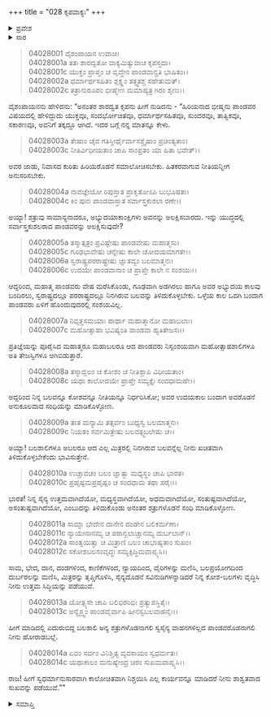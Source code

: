 +++
title = "028 ಕೃಪವಾಕ್ಯಃ"
+++

<details><summary>ಪ್ರವೇಶ</summary>


।।   ಓಂ ಓಂ ನಮೋ ನಾರಾಯಣಾಯ।।   ಶ್ರೀ ವೇದವ್ಯಾಸಾಯ ನಮಃ ।।

ಶ್ರೀ ಕೃಷ್ಣದ್ವೈಪಾಯನ ವೇದವ್ಯಾಸ ವಿರಚಿತ  

**ಶ್ರೀ ಮಹಾಭಾರತ**

**ವಿರಾಟ ಪರ್ವ**

**ಗೋಹರಣ ಪರ್ವ**

**ಅಧ್ಯಾಯ 28**

</details>


<details><summary>ಸಾರ</summary>

ನಿನ್ನ ಬಲವನ್ನೂ ಕೋಶವನ್ನೂ ನೀತಿಯನ್ನೂ ನಿರ್ಧರಿಸಿಕೋ; ಅವರ ಉದಯಕಾಲ ಬಂದಾಗ ಅವರೊಡನೆ ಅನುಕೂಲವಾದ ಸಂಧಿಯನ್ನು ಮಾಡಿಕೊಳ್ಳೋಣವೆಂದು ಕೃಪನು ಸಲಹೆನೀಡುವುದು (1-14).

</details>


> 04028001 ವೈಶಂಪಾಯನ ಉವಾಚ।  
04028001a ತತಃ ಶಾರದ್ವತೋ ವಾಕ್ಯಮಿತ್ಯುವಾಚ ಕೃಪಸ್ತದಾ।  
04028001c ಯುಕ್ತಂ ಪ್ರಾಪ್ತಂ ಚ ವೃದ್ಧೇನ ಪಾಂಡವಾನ್ಪ್ರತಿ ಭಾಷಿತಂ।।  
04028002a ಧರ್ಮಾರ್ಥಸಹಿತಂ ಶ್ಲಕ್ಷ್ಣಂ ತತ್ತ್ವತಶ್ಚ ಸಹೇತುಮತ್।  
04028002c ತತ್ರಾನುರೂಪಂ ಭೀಷ್ಮೇಣ ಮಮಾಪ್ಯತ್ರ ಗಿರಂ ಶೃಣು।।

ವೈಶಂಪಾಯನನು ಹೇಳಿದನು: “ಅನಂತರ ಶಾರದ್ವತ ಕೃಪನು ಹೀಗೆ ನುಡಿದನು - “ಹಿರಿಯನಾದ ಭೀಷ್ಮನು ಪಾಂಡವರ ವಿಷಯದಲ್ಲಿ ಹೇಳಿದ್ದುದು ಯುಕ್ತವೂ, ಸಂದರ್ಭೋಚಿತವೂ, ಧರ್ಮಾರ್ಥಸಹಿತವೂ, ಸುಂದರವೂ, ತಾತ್ವಿಕವೂ, ಸಕಾರಣವೂ, ಅವನಿಗೆ ತಕ್ಕದ್ದೂ ಆಗಿದೆ. ಇದರ ಬಗ್ಗೆ ನನ್ನ ಮಾತನ್ನೂ ಕೇಳು.

> 04028003a ತೇಷಾಂ ಚೈವ ಗತಿಸ್ತೀರ್ಥೈರ್ವಾಸಶ್ಚೈಷಾಂ ಪ್ರಚಿಂತ್ಯತಾಂ।  
04028003c ನೀತಿರ್ವಿಧೀಯತಾಂ ಚಾಪಿ ಸಾಂಪ್ರತಂ ಯಾ ಹಿತಾ ಭವೇತ್।।

ಅವರ ಜಾಡು, ನಿವಾಸದ ಕುರಿತು ಹಿರಿಯರೊಡನೆ ಸಮಾಲೋಚಿಸಬೇಕು. ಹಿತಕರವಾಗುವ ನೀತಿಯನ್ನೀಗ ಅನುಸರಿಸಬೇಕು.

> 04028004a ನಾವಜ್ಞೇಯೋ ರಿಪುಸ್ತಾತ ಪ್ರಾಕೃತೋಽಪಿ ಬುಭೂಷತಾ।  
04028004c ಕಿಂ ಪುನಃ ಪಾಂಡವಾಸ್ತಾತ ಸರ್ವಾಸ್ತ್ರಕುಶಲಾ ರಣೇ।।

ಅಯ್ಯಾ! ಶತ್ರುವು ಸಾಮಾನ್ಯನಾದರೂ, ಅಭ್ಯುದಯಾಕಾಂಕ್ಷಿಗಳು ಅವನನ್ನು ಅಲಕ್ಷಿಸಬಾರದು. ಇನ್ನು ಯುದ್ಧದಲ್ಲಿ ಸರ್ವಾಸ್ತ್ರಕುಶಲರಾದ ಪಾಂಡವರನ್ನು ಅಲಕ್ಷಿಸುವುದೇ?

> 04028005a ತಸ್ಮಾತ್ಸತ್ರಂ ಪ್ರವಿಷ್ಟೇಷು ಪಾಂಡವೇಷು ಮಹಾತ್ಮಸು।  
04028005c ಗೂಢಭಾವೇಷು ಚನ್ನೇಷು ಕಾಲೇ ಚೋದಯಮಾಗತೇ।।  
04028006a ಸ್ವರಾಷ್ಟ್ರಪರರಾಷ್ಟ್ರೇಷು ಜ್ಞಾತವ್ಯಂ ಬಲಮಾತ್ಮನಃ।   
04028006c ಉದಯೇ ಪಾಂಡವಾನಾಂ ಚ ಪ್ರಾಪ್ತೇ ಕಾಲೇ ನ ಸಂಶಯಃ।।

ಆದ್ದರಿಂದ, ಮಹಾತ್ಮ ಪಾಂಡವರು ವೇಷ ಮರೆಸಿಕೊಂಡು, ಗೂಢವಾಗಿ ಅಡಗಿರಲು ಹಾಗೂ ಅವರ ಅಭ್ಯುದಯ ಕಾಲವು ಬಂದಿರಲು, ಸ್ವರಾಷ್ಟ್ರದಲ್ಲೂ ಪರರಾಷ್ಟ್ರದಲ್ಲೂ ನಿನಗಿರುವ ಬಲವನ್ನು ತಿಳಿದುಕೊಳ್ಳಬೇಕು. ಒಳ್ಳೆಯ ಕಾಲ ಒದಗಿ ಬಂದಾಗ ಪಾಂಡವರು ಏಳಿಗೆ ಹೊಂದುವುದರಲ್ಲಿ ಸಂಶಯವಿಲ್ಲ.

> 04028007a ನಿವೃತ್ತಸಮಯಾಃ ಪಾರ್ಥಾ ಮಹಾತ್ಮಾನೋ ಮಹಾಬಲಾಃ।  
04028007c ಮಹೋತ್ಸಾಹಾ ಭವಿಷ್ಯಂತಿ ಪಾಂಡವಾ ಹ್ಯತಿತೇಜಸಃ।।

ಪ್ರತಿಜ್ಞೆಯನ್ನು ಪೂರೈಸಿದ ಮಹಾತ್ಮರೂ ಮಹಾಬಲರೂ ಆದ ಪಾಂಡವರು ನಿಸ್ಸಂಶಯವಾಗಿ ಮಹೋತ್ಸಾಹಶಾಲಿಗಳೂ ಅತಿ ತೇಜಸ್ವಿಗಳೂ ಆಗಿಬಿಡುತ್ತಾರೆ.

> 04028008a ತಸ್ಮಾದ್ಬಲಂ ಚ ಕೋಶಂ ಚ ನೀತಿಶ್ಚಾಪಿ ವಿಧೀಯತಾಂ।  
04028008c ಯಥಾ ಕಾಲೋದಯೇ ಪ್ರಾಪ್ತೇ ಸಮ್ಯಕ್ತೈಃ ಸಂದಧಾಮಹೇ।।

ಅದ್ದರಿಂದ ನಿನ್ನ ಬಲವನ್ನೂ ಕೋಶವನ್ನೂ ನೀತಿಯನ್ನೂ ನಿರ್ಧರಿಸಿಕೋ; ಅವರ ಉದಯಕಾಲ ಬಂದಾಗ ಅವರೊಡನೆ ಅನುಕೂಲವಾದ ಸಂಧಿಯನ್ನು ಮಾಡಿಕೊಳ್ಳೋಣ.

> 04028009a ತಾತ ಮನ್ಯಾಮಿ ತತ್ಸರ್ವಂ ಬುಧ್ಯಸ್ವ ಬಲಮಾತ್ಮನಃ।  
04028009c ನಿಯತಂ ಸರ್ವಮಿತ್ರೇಷು ಬಲವತ್ಸ್ವಬಲೇಷು ಚ।।

ಅಯ್ಯಾ! ಬಲಶಾಲಿಗಳೂ ಅಬಲರೂ ಆದ ಎಲ್ಲ ಮಿತ್ರರಲ್ಲಿ ನಿನಗಿರುವ ಬಲವನ್ನೆಲ್ಲ ನೀನು ಖಚಿತವಾಗಿ ತಿಳಿದುಕೊಳ್ಳಬೇಕೆಂದು ಭಾವಿಸುತ್ತೇನೆ.

> 04028010a ಉಚ್ಚಾವಚಂ ಬಲಂ ಜ್ಞಾತ್ವಾ ಮಧ್ಯಸ್ಥಂ ಚಾಪಿ ಭಾರತ।  
04028010c ಪ್ರಹೃಷ್ಟಮಪ್ರಹೃಷ್ಟಂ ಚ ಸಂದಧಾಮ ತಥಾ ಪರೈಃ।।

ಭಾರತ! ನಿನ್ನ ಸೈನ್ಯ ಉತ್ತಮವಾಗಿದೆಯೋ, ಮಧ್ಯಸ್ಥವಾಗಿದೆಯೋ, ಅಧಮವಾಗಿದೆಯೋ, ಸಂತುಷ್ಟವಾಗಿದೆಯೋ, ಅಸಂತುಷ್ಟವಾಗಿದೆಯೋ, ಎಂಬುದನ್ನು ತಿಳಿದುಕೊಂಡು ಅನಂತರ ಶತ್ರುಗಳೊಡನೆ ಸಂಧಿ ಮಾಡಿಕೊಳ್ಳೋಣ.

> 04028011a ಸಾಮ್ನಾ ಭೇದೇನ ದಾನೇನ ದಂಡೇನ ಬಲಿಕರ್ಮಣಾ।  
04028011c ನ್ಯಾಯೇನಾನಮ್ಯ ಚ ಪರಾನ್ಬಲಾಚ್ಚಾನಮ್ಯ ದುರ್ಬಲಾನ್।।  
04028012a ಸಾಂತ್ವಯಿತ್ವಾ ಚ ಮಿತ್ರಾಣಿ ಬಲಂ ಚಾಭಾಷ್ಯತಾಂ ಸುಖಂ।  
04028012c ಸಕೋಶಬಲಸಂವೃದ್ಧಃ ಸಮ್ಯಕ್ಸಿದ್ಧಿಮವಾಪ್ಸ್ಯಸಿ।।

ಸಾಮ, ಭೇದ, ದಾನ, ದಂಡಗಳಿಂದ, ಕಾಣಿಕೆಗಳಿಂದ, ನ್ಯಾಯದಿಂದ, ವೈರಿಗಳನ್ನು ಮಣಿಸಿ, ಬಲಪ್ರಯೋಗದಿಂದ ದುರ್ಬರಲನ್ನು ಮಣಿಸಿ, ಮಿತ್ರರನ್ನು ತೃಪ್ತಿಗೊಳಿಸಿ, ಸೈನ್ಯದೊಡನೆ ಸವಿನುಡಿಗಳನ್ನಾಡಿದರೆ ನಿನ್ನ ಕೋಶ-ಬಲಗಳು ವೃದ್ಧಿಸಿ ನೀನು ಉತ್ತಮ ಸಿದ್ಧಿಯನ್ನು ಪಡೆಯುವೆ.

> 04028013a ಯೋತ್ಸ್ಯಸೇ ಚಾಪಿ ಬಲಿಭಿರರಿಭಿಃ ಪ್ರತ್ಯುಪಸ್ಥಿತೈಃ।  
04028013c ಅನ್ಯೈಸ್ತ್ವಂ ಪಾಂಡವೈರ್ವಾಪಿ ಹೀನಸ್ವಬಲವಾಹನೈಃ।।

ಹೀಗೆ ಮಾಡಿದಲ್ಲಿ ಎದುರುಬಿದ್ದ ಬಲಶಾಲಿ ಅನ್ಯ ಶತ್ರುಗಳೊಡನಾಗಲಿ ಸ್ವಸೈನ್ಯ ವಾಹನಗಳಿಲ್ಲದ ಪಾಂಡವರೊಡನಾಗಲಿ ನೀನು ಹೋರಾಡಬಲ್ಲೆ.

> 04028014a ಏವಂ ಸರ್ವಂ ವಿನಿಶ್ಚಿತ್ಯ ವ್ಯವಸಾಯಂ ಸ್ವಧರ್ಮತಃ।  
04028014c ಯಥಾಕಾಲಂ ಮನುಷ್ಯೇಂದ್ರ ಚಿರಂ ಸುಖಮವಾಪ್ಸ್ಯಸಿ।।

ರಾಜ! ಹೀಗೆ ಸ್ವಧರ್ಮಾನುಸಾರವಾಗಿ ಕಾಲೋಚಿತವಾಗಿ ನಿಶ್ಚಯಿಸಿ ಎಲ್ಲ ಕಾರ್ಯವನ್ನೂ ಮಾಡಿದರೆ ನೀನು ಶಾಶ್ವತವಾದ ಸುಖವನ್ನು ಪಡೆಯುವೆ.””


<details><summary>ಸಮಾಪ್ತಿ</summary>


ಇತಿ ಶ್ರೀ ಮಹಾಭಾರತೇ ವಿರಾಟ ಪರ್ವಣಿ ಗೋಹರಣ ಪರ್ವಣಿ ಕೃಪವಾಕ್ಯೇ ಅಷ್ಟವಿಂಶೋಽಧ್ಯಾಯಃ।  
ಇದು ಶ್ರೀ ಮಹಾಭಾರತದಲ್ಲಿ ವಿರಾಟ ಪರ್ವದಲ್ಲಿ ಗೋಹರಣ ಪರ್ವದಲ್ಲಿ ಕೃಪವಾಕ್ಯದಲ್ಲಿ ಇಪ್ಪತ್ತೆಂಟನೆಯ ಅಧ್ಯಾಯವು.



</details>

